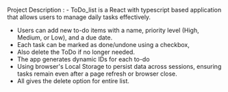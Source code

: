 Project Description : -
ToDo_list is a React with typescript based application that allows users to manage daily tasks effectively. 
- Users can add new to-do items with a name, priority level (High, Medium, or Low), and a due date. 
- Each task can be marked as done/undone using a checkbox, 
- Also delete the ToDo if no longer needed.
- The app generates dynamic IDs for each to-do
- Using browser's Local Storage to persist data across sessions, ensuring tasks remain even after a page refresh or browser close.
- All gives the delete option for entire list.
